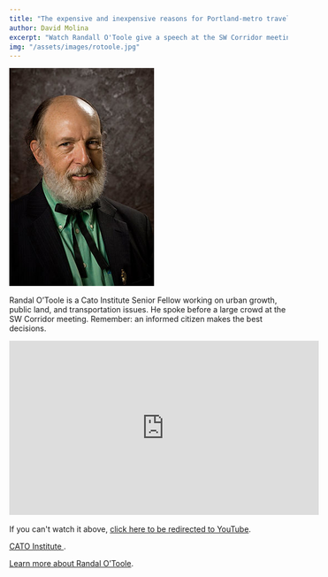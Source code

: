 ```yaml
---
title: "The expensive and inexpensive reasons for Portland-metro travel"
author: David Molina
excerpt: "Watch Randall O'Toole give a speech at the SW Corridor meeting."
img: "/assets/images/rotoole.jpg"
---
```


<a href="#">
    <img src="/assets/images/rotoole.jpg" alt="Watch Randall O'Toole give a speech at the SW Corridor meeting">
</a>

Randal O’Toole is a Cato Institute Senior Fellow working on urban growth, public land, and transportation issues. He spoke before a large crowd at the SW Corridor meeting. Remember: an informed citizen makes the best decisions.

<iframe width="560" height="315" src="https://www.youtube.com/embed/w0hK_gYd948" frameborder="0" allow="autoplay; encrypted-media" allowfullscreen></iframe>

If you can't watch it above, <a href="https://www.youtube.com/watch?v=w0hK_gYd948">click here to be redirected to YouTube</a>.

[CATO Institute ](https://www.cato.org/).

[Learn more about Randal O’Toole](https://www.cato.org/people/randal-otoole).
